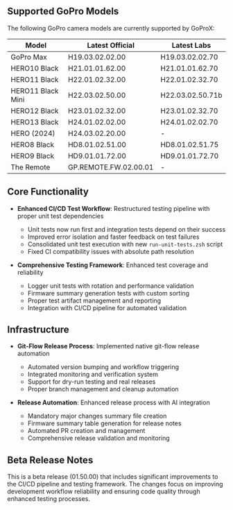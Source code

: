 ## Supported GoPro Models

The following GoPro camera models are currently supported by GoProX:

| Model | Latest Official | Latest Labs |
|-------|-----------------|-------------|
| GoPro Max | H19.03.02.02.00 | H19.03.02.02.70 |
| HERO10 Black | H21.01.01.62.00 | H21.01.01.62.70 |
| HERO11 Black | H22.01.02.32.00 | H22.01.02.32.70 |
| HERO11 Black Mini | H22.03.02.50.00 | H22.03.02.50.71b |
| HERO12 Black | H23.01.02.32.00 | H23.01.02.32.70 |
| HERO13 Black | H24.01.02.02.00 | H24.01.02.02.70 |
| HERO (2024) | H24.03.02.20.00 | - |
| HERO8 Black | HD8.01.02.51.00 | HD8.01.02.51.75 |
| HERO9 Black | HD9.01.01.72.00 | HD9.01.01.72.70 |
| The Remote | GP.REMOTE.FW.02.00.01 | - |

## Core Functionality

- **Enhanced CI/CD Test Workflow**: Restructured testing pipeline with proper unit test dependencies
  - Unit tests now run first and integration tests depend on their success
  - Improved error isolation and faster feedback on test failures
  - Consolidated unit test execution with new `run-unit-tests.zsh` script
  - Fixed CI compatibility issues with absolute path resolution

- **Comprehensive Testing Framework**: Enhanced test coverage and reliability
  - Logger unit tests with rotation and performance validation
  - Firmware summary generation tests with custom sorting
  - Proper test artifact management and reporting
  - Integration with CI/CD pipeline for automated validation

## Infrastructure

- **Git-Flow Release Process**: Implemented native git-flow release automation
  - Automated version bumping and workflow triggering
  - Integrated monitoring and verification system
  - Support for dry-run testing and real releases
  - Proper branch management and cleanup automation

- **Release Automation**: Enhanced release process with AI integration
  - Mandatory major changes summary file creation
  - Firmware summary table generation for release notes
  - Automated PR creation and management
  - Comprehensive release validation and monitoring

## Beta Release Notes

This is a beta release (01.50.00) that includes significant improvements to the CI/CD pipeline and testing framework. The changes focus on improving development workflow reliability and ensuring code quality through enhanced testing processes. 